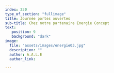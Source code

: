 ```yaml
---
index: 230
type_of_section: "fullimage"
title: Journée portes ouvertes
sub-title: Chez notre partenaire Energie Concept
text:
   position: 9
   background: "dark"
image:
  file: "assets/images/energie03.jpg"
  description: ""
  author: A.A.L.E
  author_link: 

---
```


